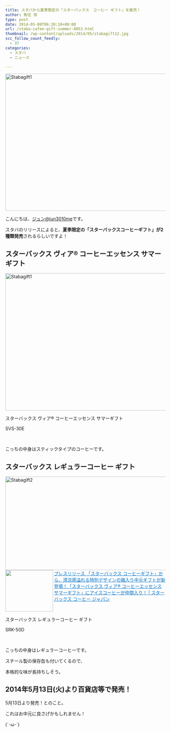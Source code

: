 ```yaml
---
title: スタバから夏季限定の「スターバックス　コーヒー ギフト」を販売！
author: 魚住 惇
type: post
date: 2014-05-08T06:20:10+00:00
url: /staba-cafee-gift-summer-8053.html
thumbnail: /wp-content/uploads/2014/05/stabagift12.jpg
scc_follow_count_feedly:
  - 37
categories:
  - スタバ
  - ニュース

---
```

<img decoding="async" loading="lazy" title="stabagift1.jpg" src="/wp-content/uploads/2014/05/stabagift1.jpg" alt="Stabagift1" width="600" height="430" border="0" />

<!--more-->

こんにちは、[ジュン@jun3010me][1]です。

スタバのリリースによると、**夏季限定の「スターバックスコーヒーギフト」が2種類発売**されるらしいですよ！

## スターバックス ヴィア® コーヒーエッセンス サマーギフト

<img decoding="async" loading="lazy" title="stabagift1.jpg" src="/wp-content/uploads/2014/05/stabagift11.jpg" alt="Stabagift1" width="600" height="430" border="0" /> 

スターバックス ヴィア® コーヒーエッセンス サマーギフト

SVS-30E

 

こっちの中身はスティックタイプのコーヒーです。

## スターバックス レギュラーコーヒー ギフト

<img decoding="async" loading="lazy" title="stabagift2.jpg" src="/wp-content/uploads/2014/05/stabagift2.jpg" alt="Stabagift2" width="600" height="293" border="0" /> <a href="http://www.starbucks.co.jp/press_release/pr2014-945.php" target="_blank"><img decoding="async" loading="lazy" class="alignleft" src="http://capture.heartrails.com/150x130/shadow?http://www.starbucks.co.jp/press_release/pr2014-945.php" alt="" width="150" height="130" align="left" border="0" /></a><a style="color: #0070c5;" href="http://www.starbucks.co.jp/press_release/pr2014-945.php" target="_blank">プレスリリース 「スターバックス コーヒーギフト」から、清涼感溢れる特別デザインの箱入り中元ギフトが新登場！「スターバックス ヴィア® コーヒーエッセンス サマーギフト」にアイスコーヒーが仲間入り！ | スターバックス コーヒー ジャパン</a><a href="http://b.hatena.ne.jp/entry/http://www.starbucks.co.jp/press_release/pr2014-945.php" target="_blank"><img decoding="async" src="http://b.hatena.ne.jp/entry/image/http://www.starbucks.co.jp/press_release/pr2014-945.php" alt="" border="0" /></a><br style="clear: both;" />

スターバックス レギュラーコーヒー ギフト

SRK-50D

 

こっちの中身はレギュラーコーヒーです。

スチール製の保存缶も付いてくるので、

本格的な味が長持ちしそう。

## 2014年5月13日(火)より百貨店等で発売！

5月13日より発売！とのこと。

これはお中元に良さげかもしれません！

(\`･ω･´)

 [1]: https://twitter.com/jun3010me